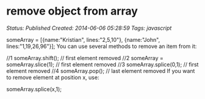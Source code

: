 # remove object from array

_Status: Published_
_Created: 2014-06-06 05:28:59_
_Tags: javascript_

someArray = [{name:"Kristian", lines:"2,5,10"},
             {name:"John", lines:"1,19,26,96"}];
You can use several methods to remove an item from it:

//1
someArray.shift(); // first element removed
//2
someArray = someArray.slice(1); // first element removed
//3
someArray.splice(0,1); // first element removed
//4
someArray.pop(); // last element removed
If you want to remove element at position x, use:

someArray.splice(x,1);